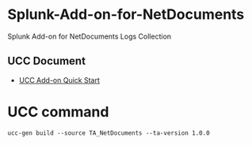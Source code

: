# Splunk-Add-on-for-NetDocuments
Splunk Add-on for NetDocuments Logs Collection


## UCC Document
* [UCC Add-on Quick Start](https://splunk.github.io/addonfactory-ucc-generator/quickstart/)

# UCC command
```
ucc-gen build --source TA_NetDocuments --ta-version 1.0.0
```
